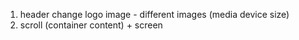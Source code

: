 1. header change logo image - different images (media device size)
2. scroll (container content) + screen 